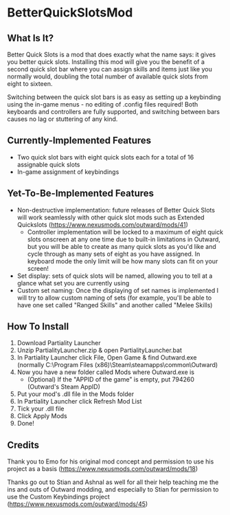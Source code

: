 # BetterQuickSlotsMod

## What Is It?
Better Quick Slots is a mod that does exactly what the name says: it gives you better quick slots.  Installing this mod will give you the benefit of a second quick slot bar where you can assign skills and
items just like you normally would, doubling the total number of available quick slots from eight to sixteen.

Switching between the quick slot bars is as easy as setting up a keybinding using the in-game menus - no editing of .config files required!  Both keyboards and controllers are fully supported, and switching between
bars causes no lag or stuttering of any kind.

## Currently-Implemented Features
- Two quick slot bars with eight quick slots each for a total of 16 assignable quick slots
- In-game assignment of keybindings

## Yet-To-Be-Implemented Features
- Non-destructive implementation: future releases of Better Quick Slots will work seamlessly with other quick slot mods such as Extended Quickslots (https://www.nexusmods.com/outward/mods/41)
	- Controller implementation will be locked to a maximum of eight quick slots onscreen at any one time due to built-in limitations in Outward, but you will be able to create as many quick slots as you'd like
		and cycle through as many sets of eight as you have assigned.  In keyboard mode the only limit will be how many slots can fit on your screen!
- Set display: sets of quick slots will be named, allowing you to tell at a glance what set you are currently using
- Custom set naming: Once the displaying of set names is implemented I will try to allow custom naming of sets (for example, you'll be able to have one set called "Ranged Skills" and another called "Melee Skills)

## How To Install
1. Download Partiality Launcher﻿
2. Unzip PartialityLauncher.zip & open PartialityLauncher.bat
3. In Partiality Launcher click File, Open Game & find Outward.exe (normally C:\Program Files (x86)\Steam\steamapps\common\Outward)
4. Now you have a new folder called Mods where Outward.exe is
	- (Optional) If the "APPID of the game" is empty, put 794260 (Outward's Steam AppID)
5. Put your mod's .dll file in the Mods folder
6. In Partiality Launcher click Refresh Mod List
7. Tick your .dll file
8. Click Apply Mods
9. Done!

## Credits
Thank you to Emo for his original mod concept and permission to use his project as a basis (https://www.nexusmods.com/outward/mods/18)

Thanks go out to Stian and Ashnal as well for all their help teaching me the ins and outs of Outward modding, and especially to Stian for permission to use the Custom Keybindings project (https://www.nexusmods.com/outward/mods/45)

